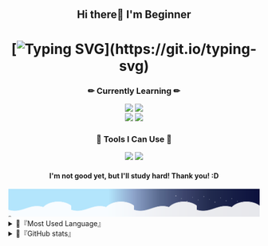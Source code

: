 <div align="center">

## Hi there👋 I'm Beginner

# [![Typing SVG](https://readme-typing-svg.demolab.com?font=Delius+Unicase&size=40&pause=1000&color=F39C12&background=FFFFFF00&width=630&height=60&lines=Welcom+to+Miju's+Github!)](https://git.io/typing-svg)

### ✏ Currently Learning ✏ <br>
<img src="https://img.shields.io/badge/C%23-239120?style=for-the-badge&logo=c-sharp&logoColor=white" />
<img src="https://img.shields.io/badge/C%2B%2B-00599C?style=for-the-badge&logo=c%2B%2B&logoColor=white" />
<br>
<img src="https://img.shields.io/badge/Unity-100000?style=for-the-badge&logo=unity&logoColor=white" />
<img src="https://img.shields.io/badge/Visual_Studio-5C2D91?style=for-the-badge&logo=visual%20studio&logoColor=white" />

<br>

### 🎨 Tools I Can Use 🎨 <br>
<img src="https://img.shields.io/badge/Adobe%20Photoshop-31A8FF?style=for-the-badge&logo=Adobe%20Photoshop&logoColor=black" />
<img src="https://img.shields.io/badge/Adobe%20Illustrator-FF9A00?style=for-the-badge&logo=adobe%20illustrator&logoColor=white" />

<br>

#### I'm not good yet, but I'll study hard! Thank you! :D

<img src = "https://github.com/miju99/miju99/blob/main/BG.svg"/>

</div>

<details>
<summary>💛『Most Used Language』</summary>
  
![Top Langs](https://github-readme-stats.vercel.app/api/top-langs/?username=anuraghazra&layout=compact)
</details>

<details>
  <summary>💛『GitHub stats』</summary>

![Miju's GitHub stats](https://github-readme-stats.vercel.app/api?username=miju99&show_icons=true&theme=radical)
</details>
